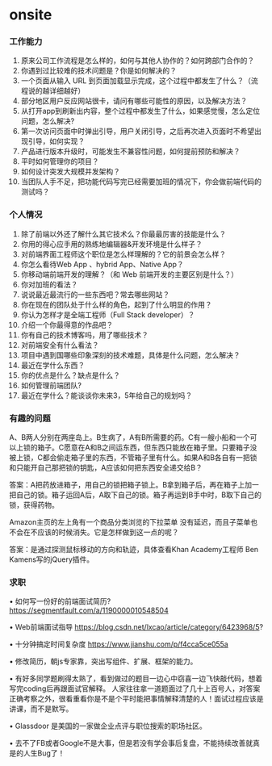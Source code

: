 # onsite

### 工作能力

1. 原来公司工作流程是怎么样的，如何与其他人协作的？如何跨部门合作的？
2. 你遇到过比较难的技术问题是？你是如何解决的？
3. 一个页面从输入 URL 到页面加载显示完成，这个过程中都发生了什么？（流程说的越详细越好）
4. 部分地区用户反应网站很卡，请问有哪些可能性的原因，以及解决方法？
5. 从打开app到刷新出内容，整个过程中都发生了什么，如果感觉慢，怎么定位问题，怎么解决?
6. 第一次访问页面中时弹出引导，用户关闭引导，之后再次进入页面时不希望出现引导，如何实现？
7. 产品进行版本升级时，可能发生不兼容性问题，如何提前预防和解决？
8. 平时如何管理你的项目？
9. 如何设计突发大规模并发架构？
10. 当团队人手不足，把功能代码写完已经需要加班的情况下，你会做前端代码的测试吗？

### 个人情况

1. 除了前端以外还了解什么其它技术么？你最最厉害的技能是什么？
2. 你用的得心应手用的熟练地编辑器&开发环境是什么样子？
3. 对前端界面工程师这个职位是怎么样理解的？它的前景会怎么样？
4. 你怎么看待Web App 、hybrid App、Native App？
5. 你移动端前端开发的理解？（和 Web 前端开发的主要区别是什么？）
6. 你对加班的看法？
7. 说说最近最流行的一些东西吧？常去哪些网站？
8. 你在现在的团队处于什么样的角色，起到了什么明显的作用？
9. 你认为怎样才是全端工程师（Full Stack developer）？
10. 介绍一个你最得意的作品吧？
11. 你有自己的技术博客吗，用了哪些技术？
12. 对前端安全有什么看法？
13. 项目中遇到国哪些印象深刻的技术难题，具体是什么问题，怎么解决？
14. 最近在学什么东西？
15. 你的优点是什么？缺点是什么？
16. 如何管理前端团队?
17. 最近在学什么？能谈谈你未来3，5年给自己的规划吗？

### 有趣的问题

A、B两人分别在两座岛上。B生病了，A有B所需要的药。C有一艘小船和一个可以上锁的箱子。C愿意在A和B之间运东西，但东西只能放在箱子里。只要箱子没被上锁，C都会偷走箱子里的东西，不管箱子里有什么。如果A和B各自有一把锁和只能开自己那把锁的钥匙，A应该如何把东西安全递交给B？

答案：A把药放进箱子，用自己的锁把箱子锁上。B拿到箱子后，再在箱子上加一把自己的锁。箱子运回A后，A取下自己的锁。箱子再运到B手中时，B取下自己的锁，获得药物。

Amazon主页的左上角有一个商品分类浏览的下拉菜单 没有延迟，而且子菜单也不会在不应该的时候消失。它是怎样做到这一点的呢？

答案：是通过探测鼠标移动的方向和轨迹，具体查看Khan Academy工程师 Ben Kamens写的jQuery插件。

### 求职

• 如何写一份好的前端面试简历? https://segmentfault.com/a/1190000010548504

• Web前端面试指导 https://blog.csdn.net/lxcao/article/category/6423968/5?

• 十分钟搞定时间复杂度 https://www.jianshu.com/p/f4cca5ce055a

• 修改简历，朝js专家靠，突出写组件、扩展、框架的能力。

• 有好多同学题刷得太熟了，看到做过的题目一边心中窃喜一边飞快敲代码，想着写完coding后再跟面试官解释。 人家往往拿一道题面过了几十上百号人，对答案正确考察之外，很看重看你是不是个平时能把事情解释清楚的人！面试过程应该是讲课，而不是默写。

• Glassdoor 是美国的一家做企业点评与职位搜索的职场社区。

• 去不了FB或者Google不是大事，但是若没有学会事后复盘，不能持续改善就真是的人生Bug了！